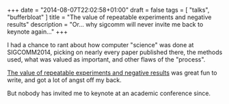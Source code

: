 +++
date = "2014-08-07T22:02:58+01:00"
draft = false
tags = [ "talks", "bufferbloat" ]
title = "The value of repeatable experiments and negative results"
description = "Or... why sigcomm will never invite me back to keynote again..."
+++

I had a chance to rant about how computer "science" was done at SIGCOMM2014,
picking on nearly every paper published there, the methods used, what
was valued as important, and other flaws of the "process". 

[The value of repeatable experiments and negative results](http://conferences.sigcomm.org/sigcomm/2014/doc/slides/137.pdf) was great fun to write, and got
a lot of angst off my back.

But nobody has invited me to keynote at an academic conference since.

